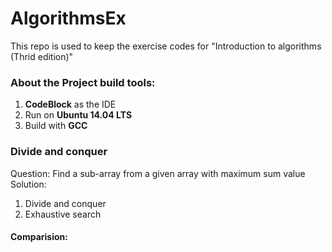 # AlgorithmsEx

This repo is used to keep the exercise codes for "Introduction to algorithms (Thrid edition)"

### About the Project build tools:
1. __CodeBlock__ as the IDE
2. Run on __Ubuntu 14.04 LTS__
3. Build with __GCC__


### Divide and conquer

Question: Find a sub-array from a given array with maximum sum value
Solution:
1. Divide and conquer
2. Exhaustive search

#### Comparision:

